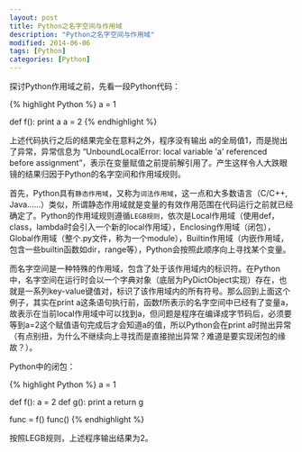 ```yaml
---
layout: post
title: Python之名字空间与作用域
description: "Python之名字空间与作用域"
modified: 2014-06-06
tags: [Python]
categories: [Python]
---
```


探讨Python作用域之前，先看一段Python代码：

{% highlight Python %}
a = 1

def f():
    print a
    a = 2
{% endhighlight %}

上述代码执行之后的结果完全在意料之外，程序没有输出 a的全局值1，而是抛出了异常，异常信息为 “UnboundLocalError: local variable 'a' referenced before assignment”，表示在变量赋值之前提前解引用了。产生这样令人大跌眼镜的结果归因于Python的名字空间和作用域规则。

首先，Python具有`静态作用域`，又称为`词法作用域`，这一点和大多数语言（C/C++, Java......）类似，所谓静态作用域就是变量的有效作用范围在代码运行之前就已经确定了。Python的作用域规则遵循`LEGB规则`，依次是Local作用域（使用def，class，lambda时会引入一个新的local作用域），Enclosing作用域（闭包），Global作用域（整个.py文件，称为一个module），Builtin作用域（内嵌作用域，包含一些builtin函数如dir，range等），Python会按照此顺序向上寻找某个变量。

而名字空间是一种特殊的作用域，包含了处于该作用域内的标识符。在Python中，名字空间在运行时会以一个字典对象（底层为PyDictObject实现）存在，也就是一系列key-value键值对，标识了该作用域内的所有符号。那么回到上面这个例子，其实在print a这条语句执行前，函数f所表示的名字空间中已经有了变量a，故表示在当前local作用域中可以找到a，但问题是程序在编译成字节码后，必须要等到a=2这个赋值语句完成后才会知道a的值，所以Python会在print a时抛出异常（有点别扭，为什么不继续向上寻找而是直接抛出异常？难道是要实现闭包的缘故？）。

Python中的闭包：

{% highlight Python %}
a = 1

def f():
    a = 2
    def g():
        print a
    return g

func = f()
func()
{% endhighlight %}

按照LEGB规则，上述程序输出结果为2。
